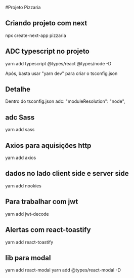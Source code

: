 #Projeto Pizzaria

## Criando projeto com next

npx create-next-app pizzaria

## ADC typescript no projeto

yarn add typescript @types/react @types/node -D

Após, basta usar "yarn dev" para criar o tsconfig.json

## Detalhe

Dentro do tsconfig.json adc:
"moduleResolution": "node",

## adc Sass

yarn add sass

## Axios para aquisições http

yarn add axios

## dados no lado client side e server side

yarn add nookies

## Para trabalhar com jwt

yarn add jwt-decode

## Alertas com react-toastify

yarn add react-toastify

## lib para modal

yarn add react-modal
yarn add @types/react-modal -D
